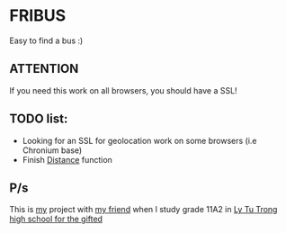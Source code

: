 # FRIBUS

Easy to find a bus :)

## ATTENTION

If you need this work on all browsers, you should have a SSL!

## TODO list:

* Looking for an SSL for geolocation work on some browsers (i.e Chronium base)
* Finish [Distance](https://github.com/oobol2000oo/FRIBUS/blob/master/distance.php) function

## P/s

This is [my](https://www.facebook.com/h3x4n1um) project with [my friend](https://www.facebook.com/jin.st742) when I study grade 11A2 in [Ly Tu Trong high school for the gifted](http://chuyenlytutrong.edu.vn/)